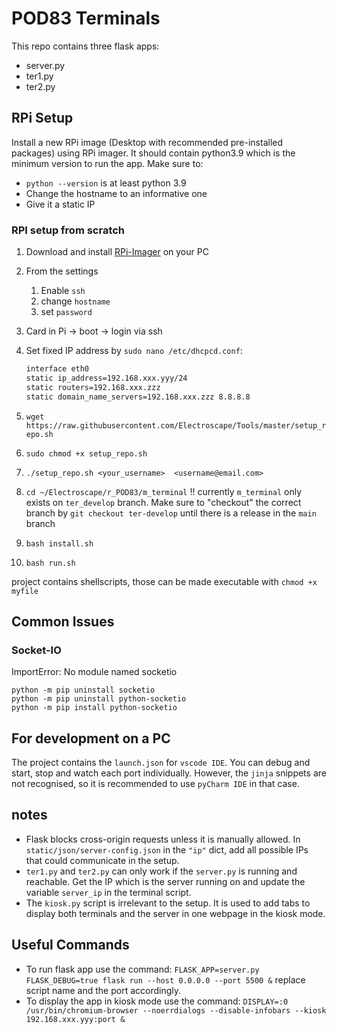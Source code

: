# POD83 Terminals

This repo contains three flask apps:

- server.py
- ter1.py
- ter2.py

## RPi Setup

Install a new RPi image (Desktop with recommended pre-installed packages) using RPi imager. It should contain python3.9
which is the minimum version to run the app. Make sure to:

- `python --version` is at least python 3.9
- Change the hostname to an informative one
- Give it a static IP

### RPI setup from scratch

1. Download and install [RPi-Imager](https://www.raspberrypi.com/software/)  on your PC

2. From the settings
    1. Enable `ssh`
    2. change `hostname`
    3. set `password`

3. Card in Pi -> boot -> login via ssh

4. Set fixed IP address by `sudo nano /etc/dhcpcd.conf`:

   ```bash
   interface eth0
   static ip_address=192.168.xxx.yyy/24
   static routers=192.168.xxx.zzz
   static domain_name_servers=192.168.xxx.zzz 8.8.8.8
   ```

5. `wget https://raw.githubusercontent.com/Electroscape/Tools/master/setup_repo.sh`

6. `sudo chmod +x setup_repo.sh`

7. `./setup_repo.sh <your_username>  <username@email.com>`

8. `cd ~/Electroscape/r_POD83/m_terminal` !! currently `m_terminal` only exists on `ter_develop` branch. Make sure to
   "checkout" the correct branch by `git checkout ter-develop` until there is a release in the `main` branch

9. `bash install.sh`

10. `bash run.sh`

project contains shellscripts, those can be made executable with `chmod +x myfile`

## Common Issues

### Socket-IO

ImportError: No module named socketio

```
python -m pip uninstall socketio
python -m pip uninstall python-socketio
python -m pip install python-socketio 
```

## For development on a PC

The project contains the `launch.json` for `vscode IDE`. You can debug and start, stop and watch each port individually.
However, the `jinja` snippets are not recognised, so it is recommended to use `pyCharm IDE` in that case.

## notes

- Flask blocks cross-origin requests unless it is manually allowed. In `static/json/server-config.json` in the `"ip"`
  dict,
  add all possible IPs that could communicate in the setup.
- `ter1.py` and `ter2.py` can only work if the `server.py` is running and reachable. Get the IP which is the server
  running on and update the variable `server_ip` in the terminal script.
- The `kiosk.py` script is irrelevant to the setup. It is used to add tabs to display both terminals and the server in one webpage in
  the kiosk mode.

## Useful Commands

- To run flask app use the command: `FLASK_APP=server.py FLASK_DEBUG=true flask run --host 0.0.0.0 --port 5500 &`
  replace script name and the port accordingly.
- To display the app in kiosk mode use the
  command: `DISPLAY=:0 /usr/bin/chromium-browser --noerrdialogs --disable-infobars --kiosk 192.168.xxx.yyy:port &`

